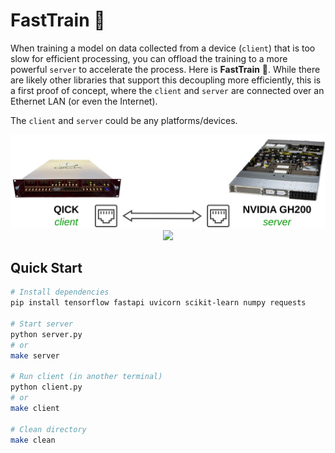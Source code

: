 # FastTrain 🚂

When training a model on data collected from a device (`client`) that is too slow for efficient processing, you can offload the training to a more powerful `server` to accelerate the process. Here is **FastTrain** 🚂. While there are likely other libraries that support this decoupling more efficiently, this is a first proof of concept, where the `client` and `server` are connected over an Ethernet LAN (or even the Internet).

The `client` and `server` could be any platforms/devices.

<p align="center">
  <img src="doc/client_server.png" width="1024px">
  <img src="doc/demo.gif" width="1024px">
</p>

## Quick Start

```bash
# Install dependencies
pip install tensorflow fastapi uvicorn scikit-learn numpy requests

# Start server
python server.py
# or
make server

# Run client (in another terminal)
python client.py
# or
make client

# Clean directory
make clean
```

